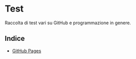 # Test

Raccolta di test vari su GitHub e programmazione in genere.

## Indice

- [GitHub Pages](github-pages/README.md)
